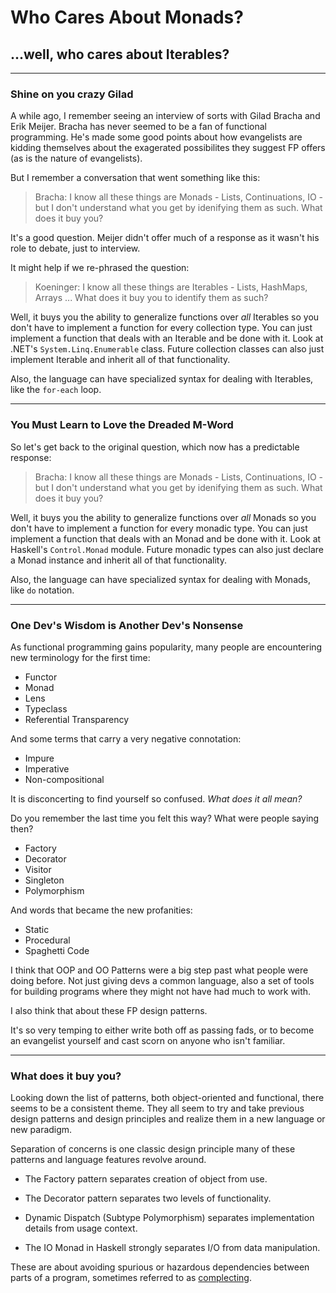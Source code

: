 # Who Cares About Monads?

## ...well, who cares about Iterables?

---

### Shine on you crazy Gilad

A while ago, I remember seeing an interview of sorts with Gilad Bracha and Erik Meijer. Bracha has never seemed to be a fan of functional programming. He's made some good points about how evangelists are kidding themselves about the exagerated possibilites they suggest FP offers (as is the nature of evangelists).

But I remember a conversation that went something like this:

> Bracha: I know all these things are Monads - Lists, Continuations,
> IO - but I don't understand what you get by idenifying them as such.
> What does it buy you?

It's a good question. Meijer didn't offer much of a response as it wasn't his role to debate, just to interview.

It might help if we re-phrased the question:

> Koeninger: I know all these things are Iterables - Lists, HashMaps, Arrays
> ... What does it buy you to identify them as such?

Well, it buys you the ability to generalize functions over *all* Iterables so you don't have to implement a function for every collection type. You can just implement a function that deals with an Iterable and be done with it. Look at .NET's `System.Linq.Enumerable` class. Future collection classes can also just implement Iterable and inherit all of that functionality.

Also, the language can have specialized syntax for dealing with Iterables, like the `for-each` loop.

---

### You Must Learn to Love the Dreaded M-Word

So let's get back to the original question, which now has a predictable response:

> Bracha: I know all these things are Monads - Lists, Continuations, IO -
> but I don't understand what you get by idenifying them as such.
> What does it buy you?

Well, it buys you the ability to generalize functions over *all* Monads so you don't have to implement a function for every monadic type. You can just implement a function that deals with an Monad and be done with it. Look at Haskell's `Control.Monad` module. Future monadic types can also just declare a Monad instance and inherit all of that functionality.

Also, the language can have specialized syntax for dealing with Monads, like `do` notation.

---

### One Dev's Wisdom is Another Dev's Nonsense

As functional programming gains popularity, many people are encountering new terminology for the first time:

  * Functor
  * Monad
  * Lens
  * Typeclass
  * Referential Transparency

And some terms that carry a very negative connotation:

  * Impure
  * Imperative
  * Non-compositional

It is disconcerting to find yourself so confused. *What does it all mean?*

Do you remember the last time you felt this way? What were people saying then?

  * Factory
  * Decorator
  * Visitor
  * Singleton
  * Polymorphism

And words that became the new profanities:

  * Static
  * Procedural
  * Spaghetti Code

I think that OOP and OO Patterns were a big step past what people were doing before. Not just giving devs a common language, also a set of tools for building programs where they might not have had much to work with.

I also think that about these FP design patterns.

It's so very temping to either write both off as passing fads, or to become an evangelist yourself and cast scorn on anyone who isn't familiar.

---

### What does it buy you?

Looking down the list of patterns, both object-oriented and functional, there seems to be a consistent theme. They all seem to try and take previous design patterns and design principles and realize them in a new language or new paradigm.

Separation of concerns is one classic design principle many of these patterns and language features revolve around.

  * The Factory pattern separates creation of object from use.

  * The Decorator pattern separates two levels of functionality.

  * Dynamic Dispatch (Subtype Polymorphism) separates implementation details from usage context.

  * The IO Monad in Haskell strongly separates I/O from data manipulation.

These are about avoiding spurious or hazardous dependencies between parts of a program, sometimes referred to as [complecting](http://www.infoq.com/presentations/Simple-Made-Easy).

